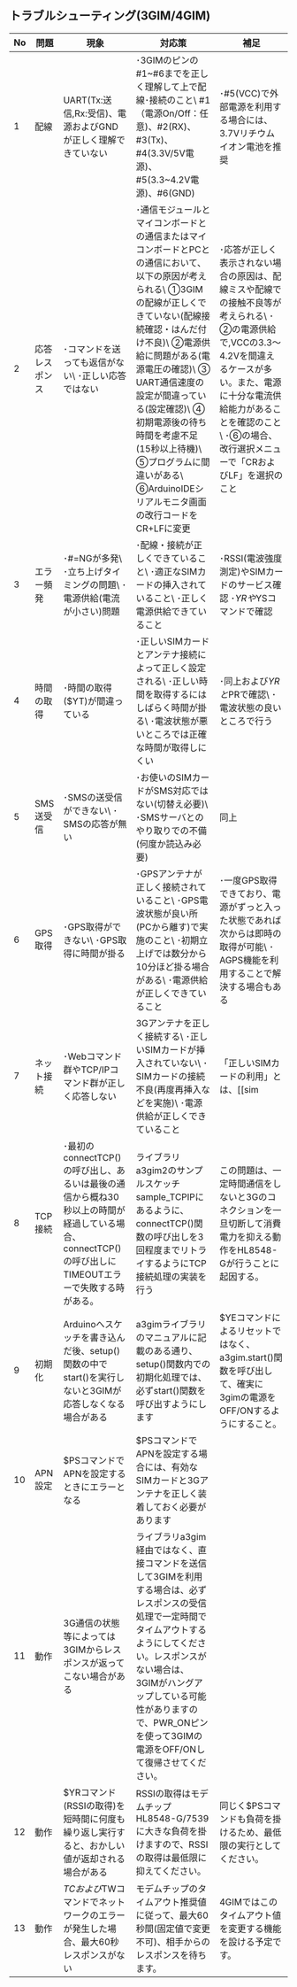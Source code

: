 ## トラブルシューティング(3GIM/4GIM)

| No | 問題 | 現象 | 対応策 | 補足 |
| --- | --- | --- | --- | --- |
|1|配線|UART(Tx:送信,Rx:受信)、電源およびGNDが正しく理解できていない|･3GIMのピンの#1~#6までを正しく理解して上で配線･接続のこと\\ #1（電源On/Off：任意)、#2(RX)、#3(Tx)、#4(3.3V/5V電源)、#5(3.3~4.2V電源)、#6(GND)|･#5(VCC)で外部電源を利用する場合には、3.7Vリチウムイオン電池を推奨|
|2|応答 レスポンス|･コマンドを送っても返信がない\\ ･正しい応答ではない|･通信モジュールとマイコンボードとの通信またはマイコンボードとPCとの通信において、以下の原因が考えられる\\ ①3GIMの配線が正しくできていない(配線接続確認・はんだ付け不良)\\ ②電源供給に問題がある(電源電圧の確認)\\ ③ UART通信速度の設定が間違っている(設定確認)\\ ④ 初期電源後の待ち時間を考慮不足(15秒以上待機)\\ ⑤プログラムに間違いがある\\ ⑥ArduinoIDEシリアルモニタ画面の改行コードをCR+LFに変更|･応答が正しく表示されない場合の原因は、配線ミスや配線での接触不良等が考えられる\\ ･②の電源供給で,VCCの3.3～4.2Vを間違えるケースが多い。また、電源に十分な電流供給能力があることを確認のこと\\ ･⑥の場合、改行選択メニューで「CRおよびLF」を選択のこと|
|3|エラー頻発|･#=NGが多発\\ ･立ち上げタイミングの問題\\ ･電源供給(電流が小さい)問題|･配線・接続が正しくできていること\\ ･適正なSIMカードの挿入されていること\\ ･正しく電源供給できていること|･RSSI(電波強度測定)やSIMカードのサービス確認 ･$YRや$YSコマンドで確認|
|4|時間の取得|･時間の取得($YT)が間違っている |･正しいSIMカードとアンテナ接続によって正しく設定される\\ ･正しい時間を取得するにはしばらく時間が掛る\\ ･電波状態が悪いところでは正確な時間が取得しにくい|･同上および$YRと$PRで確認\\ ･電波状態の良いところで行う|
|5|SMS送受信|･SMSの送受信ができない\\ ･SMSの応答が無い|･お使いのSIMカードがSMS対応ではない(切替え必要)\\ ･SMSサーバとのやり取りでの不備(何度か読込み必要)|同上|
|6|GPS取得|･GPS取得ができない\\ ･GPS取得に時間が掛る|･GPSアンテナが正しく接続されていること\\ ･GPS電波状態が良い所(PCから離す)で実施のこと\\ ･初期立上げでは数分から10分ほど掛る場合がある\\ ･電源供給が正しくできていること|･一度GPS取得できており、電源がずっと入った状態であれば次からは即時の取得が可能\\ ･AGPS機能を利用することで解決する場合もある|
|7|ネット接続|･Webコマンド群やTCP/IPコマンド群が正しく応答しない|3Gアンテナを正しく接続する\\ ･正しいSIMカードが挿入されていない\\ ･SIMカードの接続不良(再度再挿入などを実施)\\ ･電源供給が正しくできていること|「正しいSIMカードの利用」とは、[[sim|利用実績のあるSIMカードについて]] に掲載されており、Profile設定で正しい番号に設定されている利用をいう|
|8|TCP接続|･最初のconnectTCP()の呼び出し、あるいは最後の通信から概ね30秒以上の時間が経過している場合、connectTCP()の呼び出しにTIMEOUTエラーで失敗する時がある。|ライブラリa3gim2のサンプルスケッチsample_TCPIPにあるように、connectTCP()関数の呼び出しを3回程度までリトライするようにTCP接続処理の実装を行う|この問題は、一定時間通信をしないと3Gのコネクションを一旦切断して消費電力を抑える動作をHL8548-Gが行うことに起因する。|
|9|初期化|Arduinoへスケッチを書き込んだ後、setup()関数の中でstart()を実行しないと3GIMが応答しなくなる場合がある|a3gimライブラリのマニュアルに記載のある通り、setup()関数内での初期化処理では、必ずstart()関数を呼び出すようにします|$YEコマンドによるリセットではなく、a3gim.start()関数を呼び出して、確実に3gimの電源をOFF/ONするようにすること。|
|10|APN設定|$PSコマンドでAPNを設定するときにエラーとなる|$PSコマンドでAPNを設定する場合には、有効なSIMカードと3Gアンテナを正しく装着しておく必要があります| |
|11|動作|3G通信の状態等によっては3GIMからレスポンスが返ってこない場合がある|ライブラリa3gim経由ではなく、直接コマンドを送信して3GIMを利用する場合は、必ずレスポンスの受信処理で一定時間でタイムアウトするようにしてください。レスポンスがない場合は、3GIMがハングアップしている可能性がありますので、PWR_ONピンを使って3GIMの電源をOFF/ONして復帰させてください。| |
|12|動作|$YRコマンド(RSSIの取得)を短時間に何度も繰り返し実行すると、おかしい値が返却される場合がある|RSSIの取得はモデムチップHL8548-G/7539に大きな負荷を掛けますので、RSSIの取得は最低限に抑えてください。| 同じく$PSコマンドも負荷を掛けるため、最低限の実行としてください。|
|13|動作|$TCおよび$TWコマンドでネットワークのエラーが発生した場合、最大60秒レスポンスがない|モデムチップのタイムアウト推奨値に従って、最大60秒間(固定値で変更不可)、相手からのレスポンスを待ちます。|4GIMではこのタイムアウト値を変更する機能を設ける予定です。|
